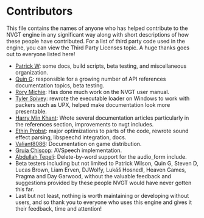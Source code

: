 # Contributors
This file contains the names of anyone who has helped contribute to the NVGT engine in any significant way along with short descriptions of how these people have contributed. For a list of third party code used in the engine, you can view the Third Party Licenses topic. A huge thanks goes out to everyone listed here!

* [Patrick W](https://github.com/braillescreen): some docs, build scripts, beta testing, and miscellaneous organization.
* [Quin G](https://github.com/thequinbox): responsible for a growing number of API references documentation topics, beta testing.
* [Rory Michie](https://github.com/RoryMichie): Has done much work on the NVGT user manual.
* [Tyler Spivey](https://github.com/tspivey): rewrote the executable loader on Windows to work with packers such as UPX, helped make documentation look more presentable.
* [Harry Min Khant](https://github.com/harrymkt): Wrote several documentation articles particularly in the references section, improvements to nvgt includes.
* [Ethin Probst](https://github.com/ethindp): major optimizations to parts of the code, rewrote sound effect parsing, libspeechd integration, docs.
* [Valiant8086](https://github.com/valiant8086): Documentation on game distribution.
* [Gruia Chiscop](https://github.com/GruiaChiscop): AVSpeech implementation.
* [Abdullah Tepeli](https://github.com/colonel-official): Delete-by-word support for the audio_form include.
* Beta testers including but not limited to Patrick Wilson, Quin G, Steven D, Lucas Brown, Liam Erven, DJWolfy, Lukáš Hosnedl, Heaven Games, Pragma and Day Garwood, without the valuable feedback and suggestions provided by these people NVGT would have never gotten this far.
* Last but not least, nothing is worth maintaining or developing without users, and so thank you to everyone who uses this engine and gives it their feedback, time and attention!
